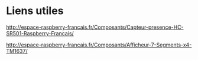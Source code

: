 # Liens utiles
http://espace-raspberry-francais.fr/Composants/Capteur-presence-HC-SR501-Raspberry-Francais/

http://espace-raspberry-francais.fr/Composants/Afficheur-7-Segments-x4-TM1637/